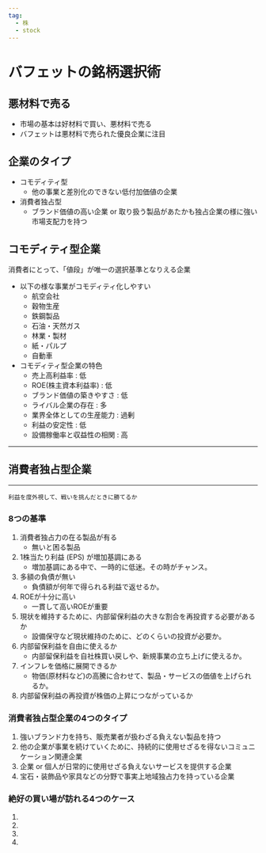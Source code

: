 ```yaml
---
tag:
  - 株
  - stock
---
```


# バフェットの銘柄選択術
## 悪材料で売る
* 市場の基本は好材料で買い、悪材料で売る
* バフェットは悪材料で売られた優良企業に注目

## 企業のタイプ
* コモディティ型  
  * 他の事業と差別化のできない低付加価値の企業
* 消費者独占型
  * ブランド価値の高い企業 or 取り扱う製品があたかも独占企業の様に強い市場支配力を持つ

## コモディティ型企業
消費者にとって、「値段」が唯一の選択基準となりえる企業
* 以下の様な事業がコモディティ化しやすい
  * 航空会社
  * 穀物生産
  * 鉄鋼製品
  * 石油・天然ガス
  * 林業・製材
  * 紙・パルプ
  * 自動車
* コモディティ型企業の特色
  * 売上高利益率 : 低
  * ROE(株主資本利益率) : 低
  * ブランド価値の築きやすさ : 低
  * ライバル企業の存在 : 多
  <!-- * 強い労働組合の存在 : 有 // 日本では余り関係なし-->
  * 業界全体としての生産能力 : 過剰
  * 利益の安定性 : 低
  * 設備稼働率と収益性の相関 : 高

---
## 消費者独占型企業
---
`利益を度外視して、戦いを挑んだときに勝てるか`  
### 8つの基準
1. 消費者独占力の在る製品が有る
    * 無いと困る製品  
2. 1株当たり利益 (EPS) が増加基調にある
    * 増加基調にある中で、一時的に低迷。その時がチャンス。
3. 多額の負債が無い
    * 負債額が何年で得られる利益で返せるか。
4. ROEが十分に高い
    * 一貫して高いROEが重要
5. 現状を維持するために、内部留保利益の大きな割合を再投資する必要があるか
    * 設備保守など現状維持のために、どのくらいの投資が必要か。
6. 内部留保利益を自由に使えるか
    * 内部留保利益を自社株買い戻しや、新規事業の立ち上げに使えるか。
7. インフレを価格に展開できるか
    * 物価(原材料など)の高騰に合わせて、製品・サービスの価値を上げられるか。
8. 内部留保利益の再投資が株価の上昇につながっているか

### 消費者独占型企業の4つのタイプ
1. 強いブランド力を持ち、販売業者が扱わざる負えない製品を持つ
2. 他の企業が事業を続けていくために、持続的に使用せざるを得ないコミュニケーション関連企業
3. 企業 or 個人が日常的に使用せざる負えないサービスを提供する企業
4. 宝石・装飾品や家具などの分野で事実上地域独占力を持っている企業

### 絶好の買い場が訪れる4つのケース
1. 
2. 
3. 
4. 